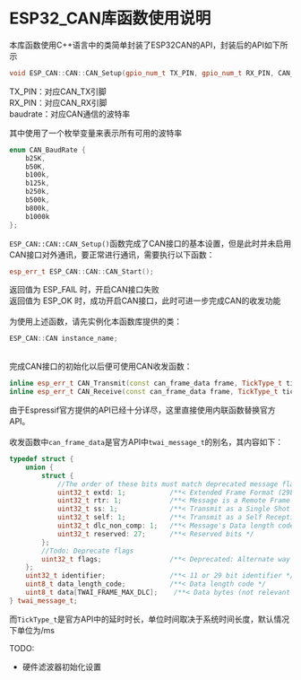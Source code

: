 # ESP32_CAN库函数使用说明
本库函数使用C++语言中的类简单封装了ESP32CAN的API，封装后的API如下所示
```c++
void ESP_CAN::CAN::CAN_Setup(gpio_num_t TX_PIN, gpio_num_t RX_PIN, CAN_BaudRate baudrate);
```
TX_PIN：对应CAN_TX引脚  
RX_PIN：对应CAN_RX引脚  
baudrate：对应CAN通信的波特率  

其中使用了一个枚举变量来表示所有可用的波特率  
```c++
enum CAN_BaudRate {
    b25K,
    b50K,
    b100k,
    b125k,
    b250k,
    b500k,
    b800k,
    b1000k
};
```
`ESP_CAN::CAN::CAN_Setup()`函数完成了CAN接口的基本设置，但是此时并未启用CAN接口对外通讯，要正常进行通讯，需要执行以下函数：
```c++
esp_err_t ESP_CAN::CAN::CAN_Start();
```
返回值为 ESP_FAIL 时，开启CAN接口失败  
返回值为 ESP_OK 时，成功开启CAN接口，此时可进一步完成CAN的收发功能  
\
为使用上述函数，请先实例化本函数库提供的类：
```c++
ESP_CAN::CAN instance_name;
```
\
完成CAN接口的初始化以后便可使用CAN收发函数：  
```c++
inline esp_err_t CAN_Transmit(const can_frame_data frame, TickType_t ticks_to_wait);
inline esp_err_t CAN_Receive(const can_frame_data frame, TickType_t ticks_to_wait);
```
由于Espressif官方提供的API已经十分详尽，这里直接使用内联函数替换官方API。  
\
收发函数中`can_frame_data`是官方API中`twai_message_t`的别名，其内容如下：
```c++
typedef struct {
    union {
        struct {
            //The order of these bits must match deprecated message flags for compatibility reasons
            uint32_t extd: 1;           /**< Extended Frame Format (29bit ID) */
            uint32_t rtr: 1;            /**< Message is a Remote Frame */
            uint32_t ss: 1;             /**< Transmit as a Single Shot Transmission. Unused for received. */
            uint32_t self: 1;           /**< Transmit as a Self Reception Request. Unused for received. */
            uint32_t dlc_non_comp: 1;   /**< Message's Data length code is larger than 8. This will break compliance with ISO 11898-1 */
            uint32_t reserved: 27;      /**< Reserved bits */
        };
        //Todo: Deprecate flags
        uint32_t flags;                 /**< Deprecated: Alternate way to set bits using message flags */
    };
    uint32_t identifier;                /**< 11 or 29 bit identifier */
    uint8_t data_length_code;           /**< Data length code */
    uint8_t data[TWAI_FRAME_MAX_DLC];    /**< Data bytes (not relevant in RTR frame) */
} twai_message_t;
```
而`TickType_t`是官方API中的延时时长，单位时间取决于系统时间长度，默认情况下单位为/ms  

TODO:
* 硬件滤波器初始化设置